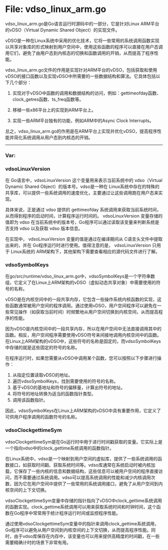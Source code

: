 # File: vdso_linux_arm.go

vdso_linux_arm.go是Go语言运行时源码中的一部分，它是针对Linux ARM平台的vDSO（Virtual Dynamic Shared Object）的实现文件。

vDSO是一种在Linux系统中采用的优化技术，它将一些常用的系统调用函数实现以共享对象库的形式映射到用户空间中，使用这些函数的程序可以直接在用户态调用它们，避免了由用户态到内核态的切换和函数调用的开销，从而提高了程序性能。

vdso_linux_arm.go文件的作用是实现针对ARM平台的vDSO，包括获取和使用vDSO的接口函数以及实现vDSO中所需要的一些数据结构和算法。它具体包括以下几个部分：

1. 实现对于vDSO中函数的调用和数据结构的访问，例如：gettimeofday函数、clock_getres函数、ts_freq函数等。

2. 移植一些x86平台上的实现到ARM平台上。

3. 实现一些ARM平台独有的功能，例如ARM中的Async Clock Interrupts。

总之，vdso_linux_arm.go的作用是在ARM平台上实现并优化vDSO，提高程序性能并简化系统调用从用户态到内核态的开销。




---

### Var:

### vdsoLinuxVersion

在 Go语言中，vdsoLinuxVersion 这个变量用来表示当前系统中的 vdso（Virtual Dynamic Shared Object）的版本号。vdso是一种在 Linux系统中存在的特殊的共享库，可以提供一些系统调用的速度优化，主要通过让这些调用跑在用户态来实现。

具体来说，正是通过 vdso 提供的 gettimeofday 系统调用来获取当前系统时间，从而得到程序的启动时间，计算程序运行时间的。 vdsoLinuxVersion 变量存储的值即为 vdso 在当前系统中的版本号，Go程序可以通过读取该变量来判断系统是否支持 vdso 以及获取 vdso 版本信息。

在实现中， vdsoLinuxVersion 变量的值是通过在编译期间从 C语言头文件中提取出来的，并在 Go程序运行时进行使用。值得注意的是， vdsoLinuxVersion 只用于 Linux系统的 ARM架构下，其他架构下需要查看相应的源代码文件进行了解。



### vdsoSymbolKeys

在go/src/runtime/vdso_linux_arm.go中，vdsoSymbolKeys是一个字符串数组，它定义了在Linux上ARM架构的vDSO（虚拟动态共享对象）中需要使用的符号的名称。

vDSO是在内核空间中的一段共享内存，它包含一些操作系统内核函数的实现，这些函数通常被用户空间的程序调用。通过使用vDSO，用户空间程序可以避免在一些常见操作（如获取当前时间）时频繁地从用户空间切换到内核空间，从而提高程序的性能。

因为vDSO是内核空间中的一段共享内存，所以在用户空间中无法直接调用其中的函数。相反，用户空间程序需要使用vDSO符号来间接地调用内核空间中的函数。在Linux上ARM架构的vDSO中，这些符号的名称是固定的，而vdsoSymbolKeys中存储的就是这些固定的符号的名称。

在程序运行时，如果您需要从vDSO中调用某个函数，您可以按照以下步骤进行操作：

1. 从指定位置读取vDSO的地址。
2. 遍历vdsoSymbolKeys，找到需要使用的符号的名称。
3. 基于vDSO的基地址和符号的偏移量，计算出符号的地址。
4. 将符号的地址转换为适当的函数指针类型。
5. 调用该函数指针。

因此，vdsoSymbolKeys在Linux上ARM架构的vDSO中具有重要作用，它定义了可供用户程序调用的函数符号的名称。



### vdsoClockgettimeSym

vdsoClockgettimeSym是在Go运行时中用于进行时间戳获取的变量。它实际上是一个指向vdso中的clock_gettime系统调用的函数指针。

在Linux系统中，vdso是一个映射到用户空间的虚拟库，提供了一些系统调用的函数接口，如获取时间戳、获取系统时间等。vdso库通常在系统启动时被内核加载，它保存了一些内核的信息和数据结构，这些信息可以被用户空间的程序直接访问，而不需要通过系统调用。vdso可以提高系统调用的性能和减少内核调用次数，因为它在用户空间中提供了一些常用的系统调用接口，避免了从用户空间到内核空间的上下文切换。

vdsoClockgettimeSym变量中存储的指针指向了vDSO中clock_gettime系统调用的函数实现。clock_gettime系统调用可以用来获取系统时间和时钟时间，这个函数在Go程序中常常用于统计程序运行时间或监控程序性能。

通过使用vdsoClockgettimeSym变量中的指针来调用clock_gettime系统调用，Go程序可以避免从用户空间到内核空间的上下文切换，从而提高程序性能。同时，由于vdso库保存在内存中，该变量也可以用来提供高精度的时间戳，在一些需要精确计时的场景下非常有用。




